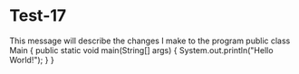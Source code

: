 # Test-17

This message will describe the changes I make to the program
 public class Main {
  public static void main(String[] args) {
      System.out.println("Hello World!");
    }
   }
